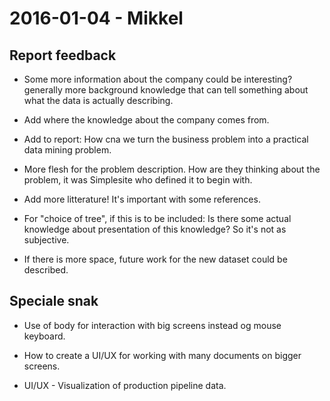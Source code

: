 # 2016-01-04 - Mikkel

## Report feedback

- Some more information about the company could be interesting? generally more
  background knowledge that can tell something about what the data is actually
  describing.

- Add where the knowledge about the company comes from.

- Add to report: How cna we turn the business problem into a practical data mining
  problem.

- More flesh for the problem description. How are they thinking about the
  problem, it was Simplesite who defined it to begin with.

- Add more litterature! It's important with some references.

- For "choice of tree", if this is to be included: Is there some actual
  knowledge about presentation of this knowledge? So it's not as subjective.

- If there is more space, future work for the new dataset could be described.



## Speciale snak

- Use of body for interaction with big screens instead og mouse keyboard.

- How to create a UI/UX for working with many documents on bigger screens.

- UI/UX - Visualization of production pipeline data.